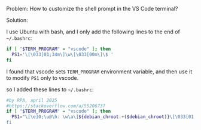
Problem:
How to customize the shell prompt in the VS Code terminal?


Solution:

I use Ubuntu with bash, and I only add the following lines to the end of `~/.bashrc`:

```bash
if [ "$TERM_PROGRAM" = "vscode" ]; then
  PS1='\[\033[01;34m\]\w\[\033[00m\]\$ '
fi
```

I found that vscode sets `TERM_PROGRAM` environment variable, and then use it to modify `PS1` only to vscode.



so I added these lines to `~/.bashrc`:

```bash
#by RPA, april 2025
#https://stackoverflow.com/a/55206737
if [ "$TERM_PROGRAM" = "vscode" ]; then
  PS1="\[\e]0;\u@\h: \w\a\]${debian_chroot:+($debian_chroot)}\[\033[01;32m\]\u\>
fi
```

